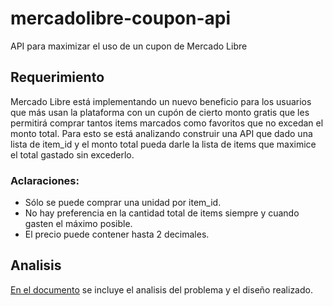 # mercadolibre-coupon-api
API para maximizar el uso de un cupon de Mercado Libre

## Requerimiento

Mercado Libre está implementando un nuevo beneficio para los usuarios que más usan la plataforma con un cupón de cierto
monto gratis que les permitirá comprar tantos items marcados como favoritos que no excedan el monto total. Para esto se
está analizando construir una API que dado una lista de item_id y el monto total pueda darle la lista de items que
maximice el total gastado sin excederlo. 

### Aclaraciones:
- Sólo se puede comprar una unidad por item_id.
- No hay preferencia en la cantidad total de items siempre y cuando gasten el máximo posible.
- El precio puede contener hasta 2 decimales.

## Analisis

[En el documento](Design.md) se incluye  el analisis del problema y el diseño realizado.